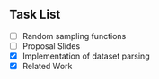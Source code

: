 ## Task List

* [ ] Random sampling functions
* [ ] Proposal Slides
* [x] Implementation of dataset parsing
* [x] Related Work